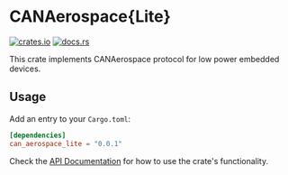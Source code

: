 # CANAerospace{Lite}

[![crates.io](https://img.shields.io/crates/v/can_aerospace_lite.svg)](https://crates.io/crates/can_aerospace_lite)
[![docs.rs](https://docs.rs/can_aerospace_lite/badge.svg)](https://docs.rs/can_aerospace_lite/)

This crate implements CANAerospace protocol for low power embedded devices.

## Usage

Add an entry to your `Cargo.toml`:

```toml
[dependencies]
can_aerospace_lite = "0.0.1"
```

Check the [API Documentation](https://docs.rs/can_aerospace_lite/) for how to use the
crate's functionality.
